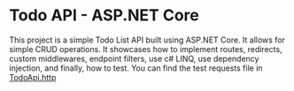 # Todo API - ASP.NET Core

This project is a simple Todo List API built using ASP.NET Core. It allows for simple CRUD operations. It showcases how to implement routes, redirects, custom middlewares, endpoint filters, use c# LINQ, use dependency injection, and finally, how to test. You can find the test requests file in [TodoApi.http](TodoApi/TodoApi.http)
